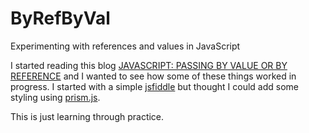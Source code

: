 ByRefByVal
==========

Experimenting with references and values in JavaScript

I started reading this blog [JAVASCRIPT: PASSING BY VALUE OR BY REFERENCE](http://snook.ca/archives/javascript/javascript_pass)
and I wanted to see how some of these things worked in progress.  I started with a simple [jsfiddle](http://jsfiddle.net/VgcZg/3/)
but thought I could add some styling using [prism.js](http://prismjs.com/).

This is just learning through practice.